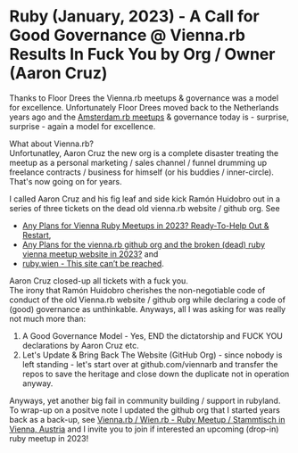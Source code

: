 # Ruby (January, 2023) - A Call for Good Governance @ Vienna.rb Results In Fuck You by Org / Owner (Aaron Cruz)


Thanks to Floor Drees the Vienna.rb meetups & governance was a model for excellence. 
Unfortunately Floor Drees moved back to the Netherlands years ago and 
the [Amsterdam.rb meetups](https://www.amsrb.org/) & governance today is - surprise, surprise - 
again a model for excellence.
 
What about Vienna.rb?  
Unfortunatley,  Aaron Cruz the new org is a complete disaster 
treating the meetup as a personal marketing / sales channel / funnel drumming up freelance contracts / business for himself
(or his buddies / inner-circle). That's now going on for years.

I called Aaron Cruz and his fig leaf and side kick Ramón Huidobro out in a series of three tickets
on the dead old vienna.rb website / github org.
See

- [Any Plans for Vienna Ruby Meetups in 2023? Ready-To-Help Out & Restart](https://github.com/vienna-rb/vienna-rb.github.com/issues/102),
- [Any Plans for the vienna.rb github org and the broken (dead) ruby vienna meetup website in 2023?](https://github.com/vienna-rb/vienna-rb.github.com/issues/103) and 
- [ruby.wien - This site can’t be reached](https://github.com/vienna-rb/vienna-rb.github.com/issues/104).

Aaron Cruz closed-up all tickets with a fuck you.  
The irony that Ramón Huidobro cherishes the non-negotiable code of conduct
of the old Vienna.rb website / github org while declaring a code of (good) governance as unthinkable.
Anyways, all I was asking for was really not much more than:

1. A Good Governance Model - Yes, END the dictatorship and FUCK YOU declarations by Aaron Cruz etc.
2. Let's Update & Bring Back The Website (GitHub Org) - since nobody is left standing - let's start over at github.com/viennarb and transfer the repos to save the heritage and close down the duplicate not in operation anyway.


Anyways, yet another big fail in community building / support in rubyland.
To wrap-up on a positve note  I updated the github org that I started years back as a back-up, 
see [Vienna.rb / Wien.rb - Ruby Meetup / Stammtisch in Vienna, Austria](https://viennarb.github.io/) 
and I invite you to join if interested an upcoming (drop-in) ruby meetup in 2023!

